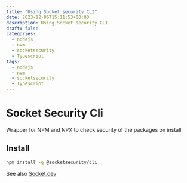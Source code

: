 ```yaml
---
title: "Using Socket security CLI"
date: 2023-12-06T15:11:53+00:00
description: Using Socket security CLI
draft: false
categories:
  - nodejs
  - nvm
  - socketsecurity
  - Typescript
tags:
  - nodejs
  - nvm
  - socketsecurity
  - Typescript
---
```

# Socket Security Cli

Wrapper for NPM and NPX to check security of the packages on install

## Install
```bash
npm install -g @socketsecurity/cli
```

See also [Socket.dev]([https://docs.socket.dev/docs/socket-cli](https://docs.socket.dev/docs/socket-cli#how-can-i-get-my-hands-on-this)https://docs.socket.dev/docs/socket-cli#how-can-i-get-my-hands-on-this)
